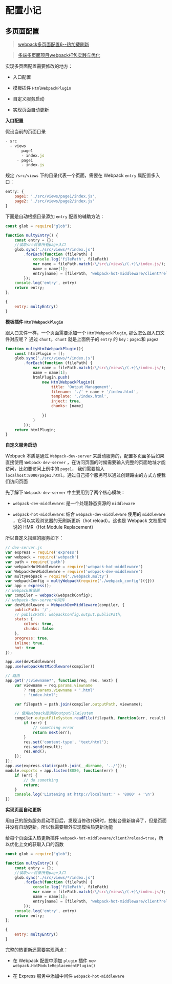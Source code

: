 # 配置小记

## 多页面配置

> [webpack多页面配置6--热加载刷新](https://godbasin.github.io/2017/08/19/webpack-multi-project-6-hot-reload/)

> [多端多页面项目webpack打包实践与优化](https://imweb.io/topic/5d1091abf7b5692b080f25a4)

实现多页面配置需要修改的地方：

- 入口配置

- 模板插件 `HtmlWebpackPlugin`

- 自定义服务启动

- 实现页面自动更新

**入口配置**

假设当前的页面目录

```js
- src
  - views
     - page1
       - index.js
     - page1
       - index.js
```

规定 `/src/views` 下的目录代表一个页面，需要在 Webpack `entry` 属配置多入口：

```js
entry: {
    page1: './src/views/page1/index.js',
    page2: './src/views/page2/index.js'
}
```

下面是自动根据目录添加 `entry` 配置的辅助方法：

```js
const glob = require("glob");

function multyEntry() {
    const entry = {};
    //读取src目录所有page入口
    glob.sync('./src/views/*/index.js')
        .forEach(function (filePath) {
            console.log('filePath', filePath)
            var name = filePath.match(/\/src\/views\/(.+)\/index.js/);
            name = name[1];
            entry[name] = [filePath, 'webpack-hot-middleware/client?reload=true'];
        });
    console.log('entry', entry)
    return entry;
};

{
    entry: multyEntry()
}
```

**模板插件 `HtmlWebpackPlugin`**

跟入口文件一样，一个页面需要添加一个 `HtmlWebpackPlugin`, 那么怎么跟入口文件对应呢？ 通过 `chunt`。`chunt` 就是上面例子的 `entry` 的 `key` : `page1`和 `page2`

```js
function multyHtmlWebpackPlugin(){
    const htmlPlugin = [];
    glob.sync('./src/views/*/index.js')
        .forEach(function (filePath) {
            var name = filePath.match(/\/src\/views\/(.+)\/index.js/);
            name = name[1];
            htmlPlugin.push(
                new HtmlWebpackPlugin({
                    title: 'Output Management',
                    filename: './' + name + '/index.html',
                    template: './index.html',
                    inject: true,
                    chunks: [name]
                    
                })
            )
        });
    return htmlPlugin;
}
```

**自定义服务启动**

Webpack 本质是通过 `Webpack-dev-server` 来启动服务的，配置多页面多后如果直接使用 `Webpack-dev-server` ，在访问页面的时候需要输入完整的页面地址才能访问，比如要访问上例中的 `page1`， 我们需要输入 `localhost:8080/page1.html`。通过自己搭个服务可以通过创建路由的方式方便我们访问页面

先了解下 `Webpack-dev-server` 中主要用到了两个核心模块：

- `webpack-dev-middleware`: 是一个处理静态资源的 `middleware`

- `webpack-hot-middleware`: 结合 `webpack-dev-middleware` 使用的 `middleware` ，它可以实现浏览器的无刷新更新（hot reload）。这也是 Webpack 文档里常说的 HMR（Hot Module Replacement）

所以自定义搭建的服务如下：

```js
// dev-server.js
var express = require('express')
var webpack = require('webpack')
var path = require('path')
var webpackHotMiddleware = require('webpack-hot-middleware')
var WebpackDevMiddleware = require('webpack-dev-middleware')
var multyWebpack = require('./webpack.multy')
var webpackConfig = multyWebpack(require('./webpack_config')({}))
var app = express();
// webpack编译器
var compiler = webpack(webpackConfig);
// webpack-dev-server中间件
var devMiddleware = WebpackDevMiddleware(compiler, {
    publicPath: '/',
    // publicPath: webpackConfig.output.publicPath,
    stats: {
        colors: true,
        chunks: false
    },
    progress: true,
    inline: true,
    hot: true
});

app.use(devMiddleware)
app.use(webpackHotMiddleware(compiler))

// 路由
app.get('/:viewname?', function(req, res, next) {
    var viewname = req.params.viewname 
        ? req.params.viewname + '.html' 
        : 'index.html';

    var filepath = path.join(compiler.outputPath, viewname);

    // 使用webpack提供的outputFileSystem
    compiler.outputFileSystem.readFile(filepath, function(err, result) {
        if (err) {
            // something error
            return next(err);
        }
        res.set('content-type', 'text/html');
        res.send(result);
        res.end();
    });
});
app.use(express.static(path.join(__dirname, '../')));
module.exports = app.listen(8080, function(err) {
    if (err) {
        // do something
        return;
    }
    console.log('Listening at http://localhost:' + '8000' + '\n')
})
```

**实现页面自动更新**

用自己的服务服务启动项目后，发现当修改代码时，控制台重新编译了，但是页面并没有自动更新。所以我需要额外实现模块热更新功能 

给每个页面注入热更新插件 `webpack-hot-middleware/client?reload=true`，所以优化上文的获取入口的函数

```js
const glob = require("glob");

function multyEntry() {
    const entry = {};
    //读取src目录所有page入口
    glob.sync('./src/views/*/index.js')
        .forEach(function (filePath) {
            console.log('filePath', filePath)
            var name = filePath.match(/\/src\/views\/(.+)\/index.js/);
            name = name[1];
            entry[name] = [filePath, 'webpack-hot-middleware/client?reload=true'];
        });
    console.log('entry', entry)
    return entry;
};

{
    entry: multyEntry()
}
```

完整的热更新还需要实现两点：

- 在 Webpack 配置中添加 `plugin` 插件 `new webpack.HotModuleReplacementPlugin()`

- 在 Express 服务中添加中间件 `webpack-hot-middleware`


